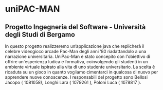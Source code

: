 <h1> uniPAC-MAN</h1>
<h2> Progetto Ingegneria del Software - Università degli Studi di Bergamo</h2>
In questo progetto realizzeremo un’applicazione java che replicherà il celebre videogioco arcade Pac-Man degli anni ’80 riadattandolo a una narrazione universitaria.
UniPac-Man è stato concepito con l'obiettivo di offrire un'esperienza ludica e formativa, coinvolgendo gli studenti in un ambiente virtuale ispirato alla vita di uno studente universitario. 
La scelta è ricaduta su un gioco in quanto vogliamo cimentarci in qualcosa di nuovo per apprendere nuove conoscenze.
I responsabili del progetto sono Bellosi Jacopo ( 1081058), Longhi Lara ( 1079261 ), Poloni Luca ( 1078817 ).

